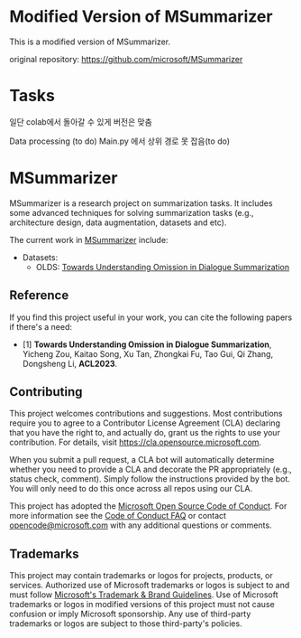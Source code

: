 # Modified Version of MSummarizer
This is a modified version of MSummarizer. 

original repository: https://github.com/microsoft/MSummarizer

# Tasks 
일단 colab에서 돌아갈 수 있게 버전은 맞춤 

Data processing (to do)
Main.py 에서 상위 경로 못 잡음(to do)

# MSummarizer

MSummarizer is a research project on summarization tasks. It includes some advanced techniques for solving summarization tasks (e.g., architecture design, data augmentation, datasets and etc).

The current work in [MSummarizer](MSummarizer/) include:
*  Datasets: 
   + OLDS: [Towards Understanding Omission in Dialogue Summarization](https://arxiv.org/pdf/2211.07145.pdf)

## Reference

If you find this project useful in your work, you can cite the following papers if there's a need:
* [1] **Towards Understanding Omission in Dialogue Summarization**, Yicheng Zou, Kaitao Song, Xu Tan, Zhongkai Fu, Tao Gui, Qi Zhang, Dongsheng Li, **ACL2023**.


## Contributing

This project welcomes contributions and suggestions.  Most contributions require you to agree to a
Contributor License Agreement (CLA) declaring that you have the right to, and actually do, grant us
the rights to use your contribution. For details, visit https://cla.opensource.microsoft.com.

When you submit a pull request, a CLA bot will automatically determine whether you need to provide
a CLA and decorate the PR appropriately (e.g., status check, comment). Simply follow the instructions
provided by the bot. You will only need to do this once across all repos using our CLA.

This project has adopted the [Microsoft Open Source Code of Conduct](https://opensource.microsoft.com/codeofconduct/).
For more information see the [Code of Conduct FAQ](https://opensource.microsoft.com/codeofconduct/faq/) or
contact [opencode@microsoft.com](mailto:opencode@microsoft.com) with any additional questions or comments.

## Trademarks

This project may contain trademarks or logos for projects, products, or services. Authorized use of Microsoft 
trademarks or logos is subject to and must follow 
[Microsoft's Trademark & Brand Guidelines](https://www.microsoft.com/en-us/legal/intellectualproperty/trademarks/usage/general).
Use of Microsoft trademarks or logos in modified versions of this project must not cause confusion or imply Microsoft sponsorship.
Any use of third-party trademarks or logos are subject to those third-party's policies.
